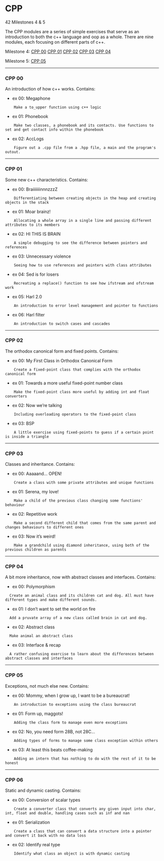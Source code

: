 # CPP
42 Milestones 4 &amp; 5


The CPP modules are a series of simple exercises that serve as an introduction to both the c++ language and oop as a whole. There are nine modules, each focusing on different parts of c++.

Milestone 4: [CPP 00](#cpp-00)   [CPP 01](#cpp-01)   [CPP 02](#cpp-02)   [CPP 03](#cpp-03)   [CPP 04](#cpp-04)

Milestone 5: [CPP 05](#cpp-05)

---

### CPP 00
An introduction of how c++ works. Contains:
- ex 00: Megaphone
```
	Make a to_upper function using c++ logic
```
- ex 01: Phonebook
```
	Make two classes, a phonebook and its contacts. Use functions to set and get contact info within the phonebook
```
- ex 02: AccLogs
```
	Figure out a .cpp file from a .hpp file, a main and the program's outout.
```

---

### CPP 01
Some new c++ characteristics. Contains:
- ex 00: BraiiiiiiinnnzzzZ
```
	Differentiating between creating objects in the heap and creating objects in the stack
```
- ex 01: Moar brainz!
```
	Allocating a whole array in a single line and passing different attributes to its members
```
- ex 02: HI THIS IS BRAIN
```
	A simple debugging to see the difference between pointers and references
```
- ex 03: Unnecessary violence
```
	Seeing how to use references and pointers with class attributes
```
- ex 04: Sed is for losers
```
	Recreating a replace() function to see how ifstream and ofstream work
```
- ex 05: Harl 2.0
```
	An introduction to error level management and pointer to functions	
```
- ex 06: Harl filter
```
	An introduction to switch cases and cascades
```

---

### CPP 02
The orthodox canonical form and fixed points. Contains:
- ex 00: My First Class in Orthodox Canonical Form
```
	Create a fixed-point class that complies with the orthodox canonical form
```
- ex 01: Towards a more useful fixed-point number class
```
	Make the fixed-point class more useful by adding int and float converters
```
- ex 02: Now we’re talking
```
	Including overloading operators to the fixed-point class
```
- ex 03: BSP
```
	A little exercise using fixed-points to guess if a certain point is inside a triangle
```

---

### CPP 03
Classes and inheritance. Contains:
- ex 00: Aaaaand... OPEN!
```
	Create a class with some private attributes and unique functions
```
- ex 01: Serena, my love!
```
	Make a child of the previous class changing some functions' behaviour
```
- ex 02:  Repetitive work
```
	Make a second different child that comes from the same parent and changes behaviours to different ones
```
- ex 03: Now it’s weird!
```
	Make a grandchild using diamond inheritance, using both of the previous children as parents
```

---

### CPP 04
A bit more inheritance, now with abstract classes and interfaces. Contains:
- ex 00: Polymorphism
```
  Create an animal class and its children cat and dog. All must have different types and make different sounds.
```
- ex 01:  I don’t want to set the world on fire
```
  Add a pruvate array of a new class called brain in cat and dog.
```
- ex 02: Abstract class
```
  Make animal an abstract class  
```
- ex 03: Interface & recap
```
  A rather confusing exercise to learn about the differences between abstract classes and interfaces
```

---

### CPP 05
Exceptions, not much else new. Contains:
- ex 00: Mommy, when I grow up, I want to be a bureaucrat!
```
	An introduction to exceptions using the class bureaucrat
```
- ex 01: Form up, maggots!
```
	Adding the class form to manage even more exceptions
```
- ex 02: No, you need form 28B, not 28C...
```
	Adding types of forms to manage some class exception within others
```
- ex 03: At least this beats coffee-making
```
	Adding an intern that has nothing to do with the rest of it to be honest
```

---

### CPP 06
Static and dynamic casting. Contains:
- ex 00: Conversion of scalar types
```
	Create a converter class that converts any given input into char, int, float and double, handling cases such as inf and nan
```
- ex 01: Serialization
```
	Create a class that can convert a data structure into a pointer and convert it back with no data loss
```
- ex 02: Identify real type
```
	Identify what class an object is with dynamic casting
```
